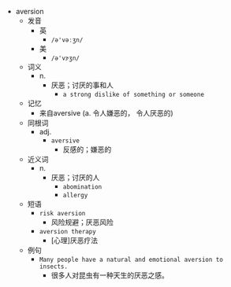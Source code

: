 - aversion
  - 发音
    - 英
      - `/ə'vəːʒn/`
    - 美
      - `/ə'vɝʒn/`
  - 词义
    - n.
      - 厌恶；讨厌的事和人
        - `a strong dislike of something or someone`
  - 记忆
    - 来自aversive (a. 令人嫌恶的， 令人厌恶的)
  - 同根词
    - adj.
      - `aversive`
        - 反感的；嫌恶的
  - 近义词
    - n.
      - 厌恶；讨厌的人
        - `abomination`
        - `allergy`
  - 短语
    - `risk aversion`
      - 风险规避；厌恶风险 
    - `aversion therapy`
      - [心理]厌恶疗法 
  - 例句
    - `Many people have a natural and emotional aversion to insects.`
      - 很多人对昆虫有一种天生的厌恶之感。

